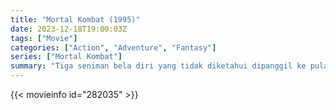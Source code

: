 ```yaml
---
title: "Mortal Kombat (1995)"
date: 2023-12-18T19:00:03Z
tags: ["Movie"]
categories: ["Action", "Adventure", "Fantasy"]
series: ["Mortal Kombat"]
summary: "Tiga seniman bela diri yang tidak diketahui dipanggil ke pulau misterius untuk berkompetisi dalam turnamen yang hasilnya akan menentukan nasib dunia."
---
```


<mux-player stream-type="on-demand"
src="https://kp3d-my.sharepoint.com/personal/ryoo_kp3d_onmicrosoft_com/_layouts/15/download.aspx?share=EUXdT2T9oINHuGZK_r4qlToB5zlIkzp9qg6q4S49dvG-rQ" prefer-playback="mse" controls>

</mux-player>


{{< movieinfo id="282035" >}}

<script src="https://cdn.jsdelivr.net/npm/@mux/mux-player"></script>

<script type="application/ld+json ">
{
"@context": "https://schema.org/",
"@type": "VideoObject",
"name": "Mortal Kombat (1995)",
"contentUrl": "https://stream.mux.com/JUbHAU6tZxh2rYuFg7qIO4YqEhm02nnOLMXaqOfeVQ100.m3u8",
"thumbnailUrl": "https://www.themoviedb.org/t/p/original/9eSoJrj8LkbUzuPSJzgSXWKexKj.jpg?width=314&fit_mode=preserve&time=25",
"uploadDate": "2023-12-18T19:00:03Z",
}

</script>